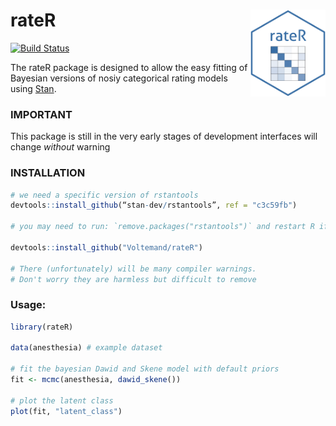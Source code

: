# rateR <img src="man/figures/rateR.png" align="right" width="120" />

[![Build
Status](https://travis-ci.com/Voltemand/rateR.svg?branch=master)](https://travis-ci.com/Voltemand/rateR)

The rateR package is designed to allow the easy fitting of Bayesian
versions of nosiy categorical rating models using
[Stan](https://mc-stan.org/).

### IMPORTANT

This package is still in the very early stages of development interfaces
will change *without* warning

### INSTALLATION

``` r
# we need a specific version of rstantools
devtools::install_github(“stan-dev/rstantools”, ref = "c3c59fb")

# you may need to run: `remove.packages("rstantools")` and restart R if rstantools is already loaded

devtools::install_github("Voltemand/rateR")

# There (unfortunately) will be many compiler warnings. 
# Don't worry they are harmless but difficult to remove
```

### Usage:

``` r
library(rateR)

data(anesthesia) # example dataset

# fit the bayesian Dawid and Skene model with default priors
fit <- mcmc(anesthesia, dawid_skene())

# plot the latent class
plot(fit, "latent_class")
```
